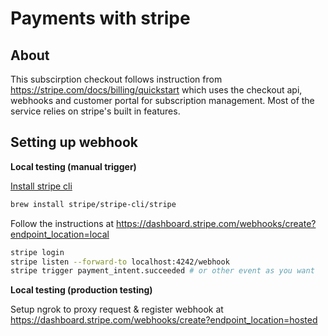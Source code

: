 # Payments with stripe

## About

This subscirption checkout follows instruction from https://stripe.com/docs/billing/quickstart which uses the checkout api, webhooks and customer portal for subscription management. Most of the service relies on stripe's built in features.

## Setting up webhook

**Local testing (manual trigger)**

[Install stripe cli](https://stripe.com/docs/stripe-cli)

```bash
brew install stripe/stripe-cli/stripe
```

Follow the instructions at https://dashboard.stripe.com/webhooks/create?endpoint_location=local

```bash
stripe login
stripe listen --forward-to localhost:4242/webhook
stripe trigger payment_intent.succeeded # or other event as you want
```

**Local testing (production testing)**

Setup ngrok to proxy request & register webhook at https://dashboard.stripe.com/webhooks/create?endpoint_location=hosted
